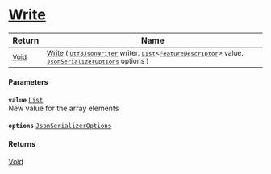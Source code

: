 # [Write](./NetCoreFeatureDescriptorListConverter--Write.md)



| Return | Name | 
| --- | --- | 
| <sub>[Void](https://docs.microsoft.com/en-us/dotnet/api/System.Void)</sub> | <sub>[Write](./NetCoreFeatureDescriptorListConverter--Write.md) ( [`Utf8JsonWriter`](https://docs.microsoft.com/en-us/dotnet/api/System.Text.Json.Utf8JsonWriter) writer, [`List`](https://docs.microsoft.com/en-us/dotnet/api/System.Collections.Generic.List-1)\<[`FeatureDescriptor`](./../../../FeatureDescriptor.md)> value, [`JsonSerializerOptions`](https://docs.microsoft.com/en-us/dotnet/api/System.Text.Json.JsonSerializerOptions) options )</sub> | 


#### Parameters
**`value`**  [`List`](https://docs.microsoft.com/en-us/dotnet/api/System.Collections.Generic.List-1)<br>New value for the array elements<br><br>**`options`**  [`JsonSerializerOptions`](https://docs.microsoft.com/en-us/dotnet/api/System.Text.Json.JsonSerializerOptions)<br>
#### Returns
[Void](https://docs.microsoft.com/en-us/dotnet/api/System.Void)<br>
